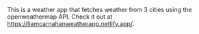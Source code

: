 This is a weather app that fetches weather from 3 cities using the openweathermap API. Check it out at https://liamcarnahanweatherapp.netlify.app/.
